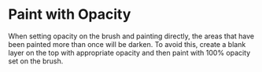 # Paint with Opacity

When setting opacity on the brush and painting directly, the areas that have been painted more than once will be darken. To avoid this, create a blank layer on the top with appropriate opacity and then paint with 100% opacity set on the brush.
